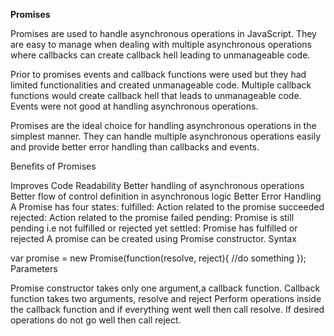 **Promises**

Promises are used to handle asynchronous operations in JavaScript. They are easy to manage when dealing with multiple asynchronous operations where callbacks can create callback hell leading to unmanageable code.

Prior to promises events and callback functions were used but they had limited functionalities and created unmanageable code.
Multiple callback functions would create callback hell that leads to unmanageable code.
Events were not good at handling asynchronous operations.

Promises are the ideal choice for handling asynchronous operations in the simplest manner. They can handle multiple asynchronous operations easily and provide better error handling than callbacks and events.



Benefits of Promises

Improves Code Readability
Better handling of asynchronous operations
Better flow of control definition in asynchronous logic
Better Error Handling
A Promise has four states:
fulfilled: Action related to the promise succeeded
rejected: Action related to the promise failed
pending: Promise is still pending i.e not fulfilled or rejected yet
settled: Promise has fulfilled or rejected
A promise can be created using Promise constructor.
Syntax

var promise = new Promise(function(resolve, reject){
     //do something
});
Parameters

Promise constructor takes only one argument,a callback function.
Callback function takes two arguments, resolve and reject
Perform operations inside the callback function and if everything went well then call resolve.
If desired operations do not go well then call reject.
